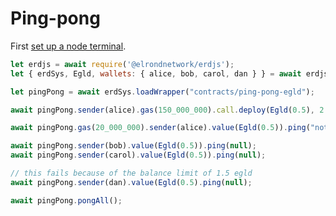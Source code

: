 # Ping-pong

First [set up a node terminal](../../../../tutorial/src/interaction/interaction-basic.md).

```javascript
let erdjs = await require('@elrondnetwork/erdjs');
let { erdSys, Egld, wallets: { alice, bob, carol, dan } } = await erdjs.setupInteractive("local-testnet");

let pingPong = await erdSys.loadWrapper("contracts/ping-pong-egld");

await pingPong.sender(alice).gas(150_000_000).call.deploy(Egld(0.5), 2 * 60, null, Egld(1.5));

await pingPong.gas(20_000_000).sender(alice).value(Egld(0.5)).ping("note 1");

await pingPong.sender(bob).value(Egld(0.5)).ping(null);
await pingPong.sender(carol).value(Egld(0.5)).ping(null);

// this fails because of the balance limit of 1.5 egld
await pingPong.sender(dan).value(Egld(0.5).ping(null);

await pingPong.pongAll();

```
